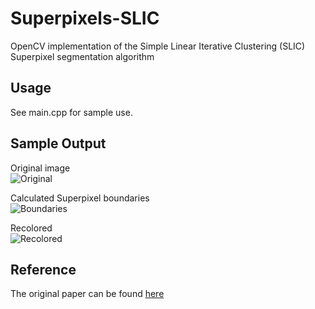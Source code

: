 # Superpixels-SLIC
OpenCV implementation of the Simple Linear Iterative Clustering (SLIC) Superpixel segmentation algorithm

Usage
-----
See main.cpp for sample use.

Sample Output
-------------
Original image  
![Original](https://cloud.githubusercontent.com/assets/2551683/6096884/5bbb6aa2-afcd-11e4-80f5-f1b77be70612.jpg)

Calculated Superpixel boundaries  
![Boundaries](https://cloud.githubusercontent.com/assets/2551683/6096885/5c45ba36-afcd-11e4-8605-1dca4c39db1d.jpg)

Recolored  
![Recolored](https://cloud.githubusercontent.com/assets/2551683/6096886/5d485e02-afcd-11e4-95bf-b2a563f52b1e.jpg)

Reference
---------
The original paper can be found [here](http://infoscience.epfl.ch/record/149300/files/SLIC_Superpixels_TR_2.pdf)